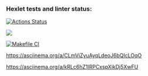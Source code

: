 ### Hexlet tests and linter status:
[![Actions Status](https://github.com/DeIndi/backend-project-lvl1/workflows/hexlet-check/badge.svg)](https://github.com/DeIndi/backend-project-lvl1/actions)

<a href="https://codeclimate.com/github/codeclimate/codeclimate/maintainability"><img src="https://api.codeclimate.com/v1/badges/a99a88d28ad37a79dbf6/maintainability" /></a>

[![Makefile CI](https://github.com/DeIndi/backend-project-lvl1/actions/workflows/makefile.yml/badge.svg)](https://github.com/DeIndi/backend-project-lvl1/actions/workflows/makefile.yml)

https://asciinema.org/a/CLmViZyuAyqLdeoJ6bQIcLOqO

https://asciinema.org/a/kRLc6hZ1IRPCxspXikDj5XwFU
